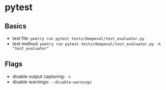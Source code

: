 # pytest

## Basics
- test file: `poetry run pytest tests/deepeval/test_evaluator.py`
- test method: `poetry run pytest tests/deepeval/test_evaluator.py -k "test_evaluator"`

## Flags
- disable output capturing: `-s`
- disable warnings: `--disable-warnings`